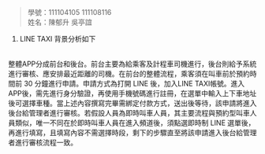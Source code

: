 
>學號：111104105 111108116
><br />
>姓名：陳郁升 吳亭誼
><br />

1. LINE TAXI 背景分析如下
<br/>
整體APP分成前台和後台。前台主要為給乘客及計程車司機進行，後台則給予系統進行審核、應安排最近距離的司機。在前台的整體流程，乘客須在叫車前於預約時間前 30 分鐘進行申請。申請方式為打開 LINE 後，加入LINE TAXI帳號。進入APP後，需先進行身分驗證，再使用手機號碼進行註冊，在選單中輸入上下車地址後可選擇車種。當上述內容撰寫完畢需綁定付款方式，送出後等待，該申請將進入後台給管理者進行審核。若假設人員為即時叫車人員，其主要流程與預約型叫車人員類似，唯一不同在於即時叫車人員在進入頻道後，須點選即時制 LINE 選單後，再進行填寫，且填寫內容不需選擇時段，剩下的步驟直至將該申請進入後台給管理者進行審核流程一致。
